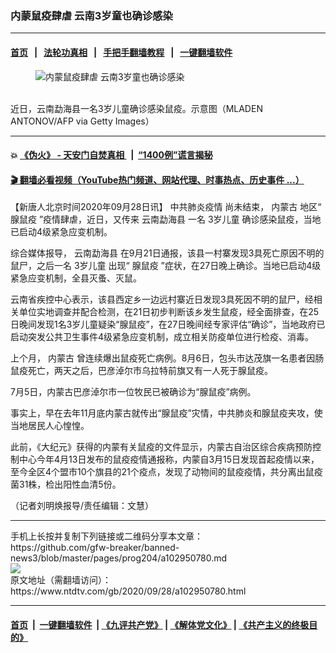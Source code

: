 ### 内蒙鼠疫肆虐 云南3岁童也确诊感染
------------------------

#### [首页](https://github.com/gfw-breaker/banned-news3/blob/master/README.md) &nbsp;&nbsp;|&nbsp;&nbsp; [法轮功真相](https://github.com/begood0513/basic/blob/master/README.md)  &nbsp;&nbsp;|&nbsp;&nbsp; [手把手翻墙教程](https://github.com/gfw-breaker/guides/wiki)  &nbsp;&nbsp;|&nbsp;&nbsp; [一键翻墙软件](https://github.com/gfw-breaker/nogfw/blob/master/README.md)  



<div><div class="featured_image">
 <figure>
  <img alt="内蒙鼠疫肆虐 云南3岁童也确诊感染" src="https://i.ntdtv.com/assets/uploads/2020/09/11-24-800x450.jpg"/>
 </figure><br/>
 <span class="caption">
  近日，云南勐海县一名3岁儿童确诊感染鼠疫。示意图（MLADEN ANTONOV/AFP via Getty Images）
 </span>
</div>
</div><hr/>

#### 💥 [《伪火》 - 天安门自焚真相 ](http://158.247.195.190:10000/videos/blog/weihuo.html)&nbsp; |&nbsp; [“1400例”谎言揭秘  ](http://158.247.195.190:10000/videos/blog/jiexi1400.html)

#### [ 🎬  翻墙必看视频（YouTube热门频道、网站代理、时事热点、历史事件 ...）](https://github.com/gfw-breaker/links/blob/master/banned.md)

<div><div class="post_content" itemprop="articleBody">
 <p>
  【新唐人北京时间2020年09月28日讯】
  <ok href="https://www.ntdtv.com/gb/442749.htm">
   中共肺炎疫情
  </ok>
  尚未结束，
  <ok href="https://www.ntdtv.com/gb/内蒙古.htm">
   内蒙古
  </ok>
  地区“
  <ok href="https://www.ntdtv.com/gb/腺鼠疫.htm">
   腺鼠疫
  </ok>
  ”疫情肆虐，近日，又传来
  <ok href="https://www.ntdtv.com/gb/云南勐海县.htm">
   云南勐海县
  </ok>
  一名
  <ok href="https://www.ntdtv.com/gb/3岁儿童.htm">
   3岁儿童
  </ok>
  确诊感染鼠疫，当地已启动4级紧急应变机制。
 </p>
 <p>
  综合媒体报导，
  <ok href="https://www.ntdtv.com/gb/云南勐海县.htm">
   云南勐海县
  </ok>
  在9月21日通报，该县一村寨发现3具死亡原因不明的鼠尸，之后一名
  <ok href="https://www.ntdtv.com/gb/3岁儿童.htm">
   3岁儿童
  </ok>
  出现“
  <ok href="https://www.ntdtv.com/gb/腺鼠疫.htm">
   腺鼠疫
  </ok>
  ”症状，在27日晚上确诊。当地已启动4级紧急应变机制，全县灭蚤、灭鼠。
 </p>
 <p>
  云南省疾控中心表示，该县西定乡一边远村寨近日发现3具死因不明的鼠尸，经相关单位实地调查并配合检测，在21日初步判断该乡发生鼠疫，经全面排查，在25日晚间发现1名3岁儿童疑染“腺鼠疫”，在27日晚间经专家评估“确诊”，当地政府已启动突发公共卫生事件4级紧急应变机制，成立相关防疫单位进行检疫、消毒。
 </p>
 <p>
  上个月，
  <ok href="https://www.ntdtv.com/gb/内蒙古.htm">
   内蒙古
  </ok>
  曾连续爆出鼠疫死亡病例。8月6日，包头市达茂旗一名患者因肠鼠疫死亡，两天之后，巴彦淖尔市乌拉特前旗又有一人死于腺鼠疫。
 </p>
 <p>
  7月5日，内蒙古巴彦淖尔市一位牧民已被确诊为“腺鼠疫”病例。
 </p>
 <p>
  事实上，早在去年11月底内蒙古就传出“腺鼠疫”灾情，中共肺炎和腺鼠疫夹攻，使当地居民人心惶惶。
 </p>
 <p>
  此前，《大纪元》获得的内蒙有关鼠疫的文件显示，内蒙古自治区综合疾病预防控制中心今年4月13日发布的鼠疫疫情通报称，内蒙自3月15日发现首起疫情以来，至今全区4个盟市10个旗县的21个疫点，发现了动物间的鼠疫疫情，共分离出鼠疫菌31株，检出阳性血清5份。
 </p>
 <p>
  （记者刘明焕报导/责任编辑：文慧）
 </p>
 <div class="single_ad">
 </div>
</div>
</div>
<hr/>
手机上长按并复制下列链接或二维码分享本文章：<br/>
https://github.com/gfw-breaker/banned-news3/blob/master/pages/prog204/a102950780.md <br/>
<a href='https://github.com/gfw-breaker/banned-news3/blob/master/pages/prog204/a102950780.md'><img src='https://github.com/gfw-breaker/banned-news3/blob/master/pages/prog204/a102950780.md.png'/></a> <br/>
原文地址（需翻墙访问）：https://www.ntdtv.com/gb/2020/09/28/a102950780.html


------------------------
#### [首页](https://github.com/gfw-breaker/banned-news3/blob/master/README.md) &nbsp;|&nbsp; [一键翻墙软件](https://github.com/gfw-breaker/nogfw/blob/master/README.md) &nbsp;| [《九评共产党》](https://github.com/gfw-breaker/9ping.md/blob/master/README.md#九评之一评共产党是什么) | [《解体党文化》](https://github.com/gfw-breaker/jtdwh.md/blob/master/README.md) | [《共产主义的终极目的》](https://github.com/gfw-breaker/gczydzjmd.md/blob/master/README.md)


<img src='http://gfw-breaker.win/banned-news3/pages/prog204/a102950780.md' width='0px' height='0px'/>